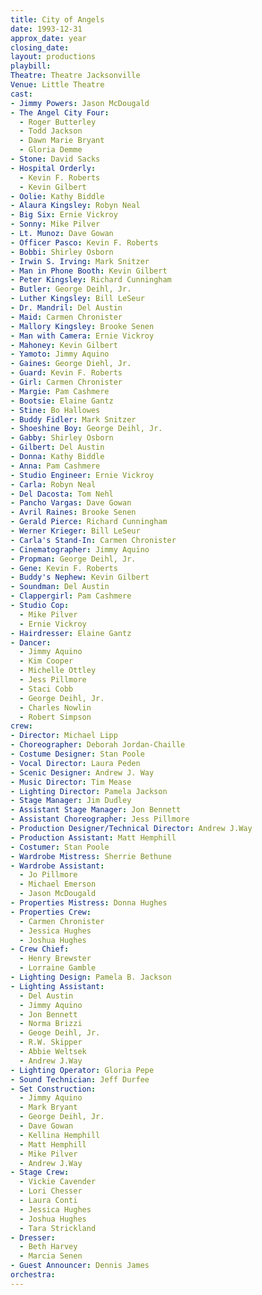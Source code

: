 ```yaml
---
title: City of Angels
date: 1993-12-31
approx_date: year
closing_date:
layout: productions
playbill:
Theatre: Theatre Jacksonville
Venue: Little Theatre
cast:
- Jimmy Powers: Jason McDougald
- The Angel City Four:
  - Roger Butterley
  - Todd Jackson
  - Dawn Marie Bryant
  - Gloria Demme
- Stone: David Sacks
- Hospital Orderly:
  - Kevin F. Roberts
  - Kevin Gilbert
- Oolie: Kathy Biddle
- Alaura Kingsley: Robyn Neal
- Big Six: Ernie Vickroy
- Sonny: Mike Pilver
- Lt. Munoz: Dave Gowan
- Officer Pasco: Kevin F. Roberts
- Bobbi: Shirley Osborn
- Irwin S. Irving: Mark Snitzer
- Man in Phone Booth: Kevin Gilbert
- Peter Kingsley: Richard Cunningham
- Butler: George Deihl, Jr.
- Luther Kingsley: Bill LeSeur
- Dr. Mandril: Del Austin
- Maid: Carmen Chronister
- Mallory Kingsley: Brooke Senen
- Man with Camera: Ernie Vickroy
- Mahoney: Kevin Gilbert
- Yamoto: Jimmy Aquino
- Gaines: George Diehl, Jr.
- Guard: Kevin F. Roberts
- Girl: Carmen Chronister
- Margie: Pam Cashmere
- Bootsie: Elaine Gantz
- Stine: Bo Hallowes
- Buddy Fidler: Mark Snitzer
- Shoeshine Boy: George Deihl, Jr.
- Gabby: Shirley Osborn
- Gilbert: Del Austin
- Donna: Kathy Biddle
- Anna: Pam Cashmere
- Studio Engineer: Ernie Vickroy
- Carla: Robyn Neal
- Del Dacosta: Tom Nehl
- Pancho Vargas: Dave Gowan
- Avril Raines: Brooke Senen
- Gerald Pierce: Richard Cunningham
- Werner Krieger: Bill LeSeur
- Carla's Stand-In: Carmen Chronister
- Cinematographer: Jimmy Aquino
- Propman: George Deihl, Jr.
- Gene: Kevin F. Roberts
- Buddy's Nephew: Kevin Gilbert
- Soundman: Del Austin
- Clappergirl: Pam Cashmere
- Studio Cop:
  - Mike Pilver
  - Ernie Vickroy
- Hairdresser: Elaine Gantz
- Dancer:
  - Jimmy Aquino
  - Kim Cooper
  - Michelle Ottley
  - Jess Pillmore
  - Staci Cobb
  - George Deihl, Jr.
  - Charles Nowlin
  - Robert Simpson
crew:
- Director: Michael Lipp
- Choreographer: Deborah Jordan-Chaille
- Costume Designer: Stan Poole
- Vocal Director: Laura Peden
- Scenic Designer: Andrew J. Way
- Music Director: Tim Mease
- Lighting Director: Pamela Jackson
- Stage Manager: Jim Dudley
- Assistant Stage Manager: Jon Bennett
- Assistant Choreographer: Jess Pillmore
- Production Designer/Technical Director: Andrew J.Way
- Production Assistant: Matt Hemphill
- Costumer: Stan Poole
- Wardrobe Mistress: Sherrie Bethune
- Wardrobe Assistant:
  - Jo Pillmore
  - Michael Emerson
  - Jason McDougald
- Properties Mistress: Donna Hughes
- Properties Crew:
  - Carmen Chronister
  - Jessica Hughes
  - Joshua Hughes
- Crew Chief:
  - Henry Brewster
  - Lorraine Gamble
- Lighting Design: Pamela B. Jackson
- Lighting Assistant:
  - Del Austin
  - Jimmy Aquino
  - Jon Bennett
  - Norma Brizzi
  - Geoge Deihl, Jr.
  - R.W. Skipper
  - Abbie Weltsek
  - Andrew J.Way
- Lighting Operator: Gloria Pepe
- Sound Technician: Jeff Durfee
- Set Construction:
  - Jimmy Aquino
  - Mark Bryant
  - George Deihl, Jr.
  - Dave Gowan
  - Kellina Hemphill
  - Matt Hemphill
  - Mike Pilver
  - Andrew J.Way
- Stage Crew:
  - Vickie Cavender
  - Lori Chesser
  - Laura Conti
  - Jessica Hughes
  - Joshua Hughes
  - Tara Strickland
- Dresser:
  - Beth Harvey
  - Marcia Senen
- Guest Announcer: Dennis James
orchestra:
---
```


